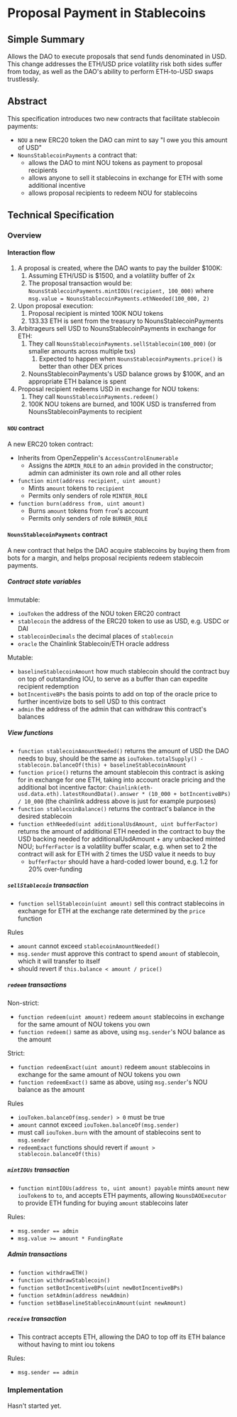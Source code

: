 # Proposal Payment in Stablecoins

## Simple Summary

Allows the DAO to execute proposals that send funds denominated in USD. This change addresses the ETH/USD price volatility risk both sides suffer from today, as well as the DAO's ability to perform ETH-to-USD swaps trustlessly.

## Abstract

This specification introduces two new contracts that facilitate stablecoin payments:

- `NOU` a new ERC20 token the DAO can mint to say "I owe you this amount of USD"
- `NounsStablecoinPayments` a contract that:
  - allows the DAO to mint NOU tokens as payment to proposal recipients
  - allows anyone to sell it stablecoins in exchange for ETH with some additional incentive
  - allows proposal recipients to redeem NOU for stablecoins

## Technical Specification

### Overview

#### Interaction flow

1. A proposal is created, where the DAO wants to pay the builder $100K:
   1. Assuming ETH/USD is $1500, and a volatility buffer of 2x
   2. The proposal transaction would be:
      `NounsStablecoinPayments.mintIOUs(recipient, 100_000)`
      where `msg.value = NounsStablecoinPayments.ethNeeded(100_000, 2)`
2. Upon proposal execution:
   1. Proposal recipient is minted 100K NOU tokens
   2. 133.33 ETH is sent from the treasury to NounsStablecoinPayments
3. Arbitrageurs sell USD to NounsStablecoinPayments in exchange for ETH:
   1. They call `NounsStablecoinPayments.sellStablecoin(100_000)` (or smaller amounts across multiple txs)
      1. Expected to happen when `NounsStablecoinPayments.price()` is better than other DEX prices
   2. NounsStablecoinPayments's USD balance grows by $100K, and an appropriate ETH balance is spent
4. Proposal recipient redeems USD in exchange for NOU tokens:
   1. They call `NounsStablecoinPayments.redeem()`
   2. 100K NOU tokens are burned, and 100K USD is transferred from NounsStablecoinPayments to recipient

#### `NOU` contract

A new ERC20 token contract:

- Inherits from OpenZeppelin's `AccessControlEnumerable`
  - Assigns the `ADMIN_ROLE` to an `admin` provided in the constructor; admin can administer its own role and all other roles
- `function mint(address recipient, uint amount)`
  - Mints `amount` tokens to `recipient`
  - Permits only senders of role `MINTER_ROLE`
- `function burn(address from, uint amount)`
  - Burns `amount` tokens from `from`'s account
  - Permits only senders of role `BURNER_ROLE`

#### `NounsStablecoinPayments` contract

A new contract that helps the DAO acquire stablecoins by buying them from bots for a margin, and helps proposal recipients redeem stablecoin payments.

##### Contract state variables

Immutable:

- `iouToken` the address of the NOU token ERC20 contract
- `stablecoin` the address of the ERC20 token to use as USD, e.g. USDC or DAI
- `stablecoinDecimals` the decimal places of `stablecoin`
- `oracle` the Chainlink Stablecoin/ETH oracle address

Mutable:

- `baselineStablecoinAmount` how much stablecoin should the contract buy on top of outstanding IOU, to serve as a buffer than can expedite recipient redemption
- `botIncentiveBPs` the basis points to add on top of the oracle price to further incentivize bots to sell USD to this contract
- `admin` the address of the admin that can withdraw this contract's balances

##### View functions

- `function stablecoinAmountNeeded()` returns the amount of USD the DAO needs to buy, should be the same as `iouToken.totalSupply() - stablecoin.balanceOf(this) + baselineStablecoinAmount`
- `function price()` returns the amount stablecoin this contract is asking for in exchange for one ETH, taking into account oracle pricing and the additional bot incentive factor: `Chainlink(eth-usd.data.eth).latestRoundData().answer * (10_000 + botIncentiveBPs) / 10_000` (the chainlink address above is just for example purposes)
- `function stablecoinBalance()` returns the contract's balance in the desired stablecoin
- `function ethNeeded(uint additionalUsdAmount, uint bufferFactor)` returns the amount of additional ETH needed in the contract to buy the USD backing needed for additionalUsdAmount + any unbacked minted NOU; `bufferFactor` is a volatility buffer scalar, e.g. when set to 2 the contract will ask for ETH with 2 times the USD value it needs to buy
  - `bufferFactor` should have a hard-coded lower bound, e.g. 1.2 for 20% over-funding

##### `sellStablecoin` transaction

- `function sellStablecoin(uint amount)` sell this contract stablecoins in exchange for ETH at the exchange rate determined by the `price` function

Rules

- `amount` cannot exceed `stablecoinAmountNeeded()`
- `msg.sender` must approve this contract to spend `amount` of stablecoin, which it will transfer to itself
- should revert if `this.balance < amount / price()`

##### `redeem` transactions

Non-strict:

- `function redeem(uint amount)` redeem `amount` stablecoins in exchange for the same amount of NOU tokens you own
- `function redeem()` same as above, using `msg.sender`'s NOU balance as the amount

Strict:

- `function redeemExact(uint amount)` redeem `amount` stablecoins in exchange for the same amount of NOU tokens you own
- `function redeemExact()` same as above, using `msg.sender`'s NOU balance as the amount

Rules

- `iouToken.balanceOf(msg.sender) > 0` must be true
- `amount` cannot exceed `iouToken.balanceOf(msg.sender)`
- must call `iouToken.burn` with the amount of stablecoins sent to `msg.sender`
- `redeemExact` functions should revert if `amount > stablecoin.balanceOf(this)`

##### `mintIOUs` transaction

- `function mintIOUs(address to, uint amount) payable` mints `amount` new `iouToken`s to `to`, and accepts ETH payments, allowing `NounsDAOExecutor` to provide ETH funding for buying `amount` stablecoins later

Rules:

- `msg.sender == admin`
- `msg.value >= amount * FundingRate`

##### Admin transactions

- `function withdrawETH()`
- `function withdrawStablecoin()`
- `function setBotIncentiveBPs(uint newBotIncentiveBPs)`
- `function setAdmin(address newAdmin)`
- `function setbBaselineStablecoinAmount(uint newAmount)`

##### `receive` transaction

- This contract accepts ETH, allowing the DAO to top off its ETH balance without having to mint iou tokens

Rules:

- `msg.sender == admin`

### Implementation

Hasn't started yet.
